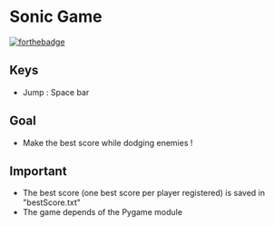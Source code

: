 # Sonic Game
[![forthebadge](https://forthebadge.com/images/badges/made-with-python.svg)](https://forthebadge.com)
## Keys

- Jump : Space bar

## Goal

- Make the best score while dodging enemies !

## Important

- The best score (one best score per player registered) is saved in "bestScore.txt" 
- The game depends of the Pygame module
